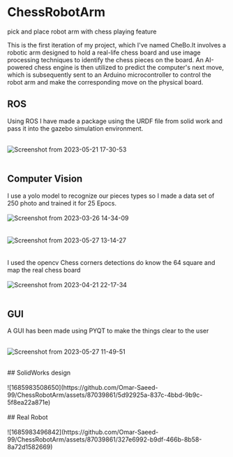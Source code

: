 # ChessRobotArm
pick and place robot arm with chess playing feature 

This is the first iteration of my project, which I've named CheBo.It involves a robotic arm designed to hold a real-life chess board and use image processing techniques to identify the chess pieces on the board.
An AI-powered chess engine is then utilized to predict the computer's next move, which is subsequently sent to an Arduino microcontroller to control the robot arm and make the corresponding move on the physical board.

## ROS
Using ROS I have made a package using the URDF file from solid work and pass
it into the gazebo simulation environment.
<br />
<br />

![Screenshot from 2023-05-21 17-30-53](https://github.com/Omar-Saeed-99/ChessRobotArm/assets/87039861/936a5353-6f1d-47e3-8ed6-2878578d6c71)
<br />
<br />

## Computer Vision
I use a yolo model to recognize our pieces types so I made a data set of 250
photo and trained it for 25 Epocs.
<br />
<br />
![Screenshot from 2023-03-26 14-34-09](https://github.com/Omar-Saeed-99/ChessRobotArm/assets/87039861/cdedebcf-f925-4985-a127-fda56657f39f)
<br />
<br />
<br />
![Screenshot from 2023-05-27 13-14-27](https://github.com/Omar-Saeed-99/ChessRobotArm/assets/87039861/87e0a7c4-454d-41a7-a3cb-46af15f79d7e)
<br />
<br />
<br />
I used the opencv Chess corners detections do know the 64 square and map the real chess board
<br />
<br />
![Screenshot from 2023-04-21 22-17-34](https://github.com/Omar-Saeed-99/ChessRobotArm/assets/87039861/9a06243c-7931-469b-b598-a8e845148cd0)
<br />
<br />

## GUI
A GUI has been made using PYQT to make the things clear to the user
<br />
<br />

![Screenshot from 2023-05-27 11-49-51](https://github.com/Omar-Saeed-99/ChessRobotArm/assets/87039861/fd14573b-823d-4326-a15a-265203bf76ff)
<br />

<br />
## SolidWorks design 
<br />
<br />
![1685983508650](https://github.com/Omar-Saeed-99/ChessRobotArm/assets/87039861/5d92925a-837c-4bbd-9b9c-5f8ea22a871e)

<br />
<br />
## Real Robot
<br />
<br />
![1685983496842](https://github.com/Omar-Saeed-99/ChessRobotArm/assets/87039861/327e6992-b9df-466b-8b58-8a72d1582669)


<br />
<br />
